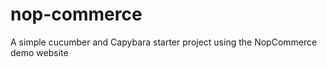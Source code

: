 nop-commerce
============

A simple cucumber and Capybara starter project using the NopCommerce demo website
